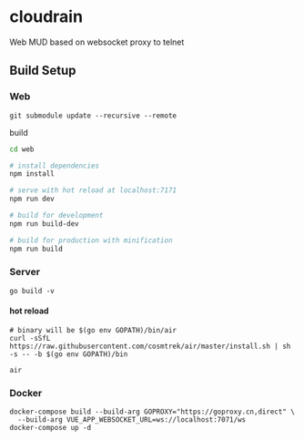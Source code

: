 # cloudrain

Web MUD based on websocket proxy to telnet

## Build Setup

### Web

```
git submodule update --recursive --remote
```

build

``` bash
cd web

# install dependencies
npm install

# serve with hot reload at localhost:7171
npm run dev

# build for development
npm run build-dev

# build for production with minification
npm run build
```

### Server

```
go build -v
```

#### hot reload

```
# binary will be $(go env GOPATH)/bin/air
curl -sSfL https://raw.githubusercontent.com/cosmtrek/air/master/install.sh | sh -s -- -b $(go env GOPATH)/bin

air
```

### Docker

```shell
docker-compose build --build-arg GOPROXY="https://goproxy.cn,direct" \
  --build-arg VUE_APP_WEBSOCKET_URL=ws://localhost:7071/ws
docker-compose up -d
```